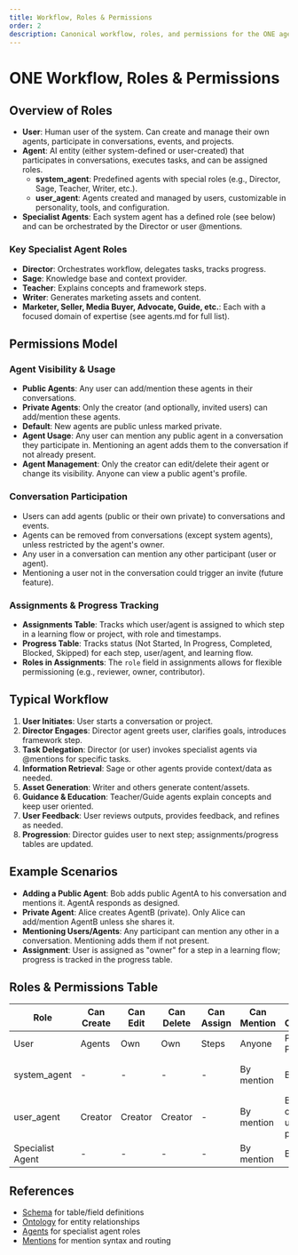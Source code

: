 ```yaml
---
title: Workflow, Roles & Permissions
order: 2
description: Canonical workflow, roles, and permissions for the ONE agent/human system
---
```


# ONE Workflow, Roles & Permissions

## Overview of Roles

- **User**: Human user of the system. Can create and manage their own agents, participate in conversations, events, and projects.
- **Agent**: AI entity (either system-defined or user-created) that participates in conversations, executes tasks, and can be assigned roles.
  - **system_agent**: Predefined agents with special roles (e.g., Director, Sage, Teacher, Writer, etc.).
  - **user_agent**: Agents created and managed by users, customizable in personality, tools, and configuration.
- **Specialist Agents**: Each system agent has a defined role (see below) and can be orchestrated by the Director or user @mentions.

### Key Specialist Agent Roles
- **Director**: Orchestrates workflow, delegates tasks, tracks progress.
- **Sage**: Knowledge base and context provider.
- **Teacher**: Explains concepts and framework steps.
- **Writer**: Generates marketing assets and content.
- **Marketer, Seller, Media Buyer, Advocate, Guide, etc.**: Each with a focused domain of expertise (see agents.md for full list).

## Permissions Model

### Agent Visibility & Usage
- **Public Agents**: Any user can add/mention these agents in their conversations.
- **Private Agents**: Only the creator (and optionally, invited users) can add/mention these agents.
- **Default**: New agents are public unless marked private.
- **Agent Usage**: Any user can mention any public agent in a conversation they participate in. Mentioning an agent adds them to the conversation if not already present.
- **Agent Management**: Only the creator can edit/delete their agent or change its visibility. Anyone can view a public agent's profile.

### Conversation Participation
- Users can add agents (public or their own private) to conversations and events.
- Agents can be removed from conversations (except system agents), unless restricted by the agent's owner.
- Any user in a conversation can mention any other participant (user or agent).
- Mentioning a user not in the conversation could trigger an invite (future feature).

### Assignments & Progress Tracking
- **Assignments Table**: Tracks which user/agent is assigned to which step in a learning flow or project, with role and timestamps.
- **Progress Table**: Tracks status (Not Started, In Progress, Completed, Blocked, Skipped) for each step, user/agent, and learning flow.
- **Roles in Assignments**: The `role` field in assignments allows for flexible permissioning (e.g., reviewer, owner, contributor).

## Typical Workflow

1. **User Initiates**: User starts a conversation or project.
2. **Director Engages**: Director agent greets user, clarifies goals, introduces framework step.
3. **Task Delegation**: Director (or user) invokes specialist agents via @mentions for specific tasks.
4. **Information Retrieval**: Sage or other agents provide context/data as needed.
5. **Asset Generation**: Writer and others generate content/assets.
6. **Guidance & Education**: Teacher/Guide agents explain concepts and keep user oriented.
7. **User Feedback**: User reviews outputs, provides feedback, and refines as needed.
8. **Progression**: Director guides user to next step; assignments/progress tables are updated.

## Example Scenarios

- **Adding a Public Agent**: Bob adds public AgentA to his conversation and mentions it. AgentA responds as designed.
- **Private Agent**: Alice creates AgentB (private). Only Alice can add/mention AgentB unless she shares it.
- **Mentioning Users/Agents**: Any participant can mention any other in a conversation. Mentioning adds them if not present.
- **Assignment**: User is assigned as "owner" for a step in a learning flow; progress is tracked in the progress table.

## Roles & Permissions Table

| Role                | Can Create | Can Edit | Can Delete | Can Assign | Can Mention | Can Add to Conversation | Can View | Notes |
|---------------------|------------|----------|------------|------------|-------------|------------------------|----------|-------|
| User                | Agents     | Own      | Own        | Steps      | Anyone      | Public/Own Private     | All      |       |
| system_agent        | -          | -        | -          | -          | By mention  | By mention             | All      | E.g., Director, Sage |
| user_agent          | Creator    | Creator  | Creator    | -          | By mention  | By creator/any user (if public) | All |       |
| Specialist Agent    | -          | -        | -          | -          | By mention  | By mention             | All      | See agents.md |

## References
- [Schema](./schema.md) for table/field definitions
- [Ontology](./ontology.md) for entity relationships
- [Agents](./agents.md) for specialist agent roles
- [Mentions](./mentions.md) for mention syntax and routing

